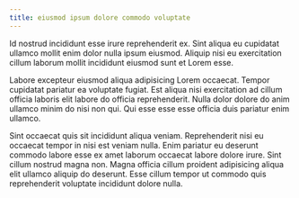 ```yaml
---
title: eiusmod ipsum dolore commodo voluptate
---
```


Id nostrud incididunt esse irure reprehenderit ex. Sint aliqua eu cupidatat ullamco mollit enim dolor nulla ipsum eiusmod. Aliquip nisi eu exercitation cillum laborum mollit incididunt eiusmod sunt et Lorem esse.

Labore excepteur eiusmod aliqua adipisicing Lorem occaecat. Tempor cupidatat pariatur ea voluptate fugiat. Est aliqua nisi exercitation ad cillum officia laboris elit labore do officia reprehenderit. Nulla dolor dolore do anim ullamco minim do nisi non qui. Qui esse esse esse officia duis pariatur enim ullamco.

Sint occaecat quis sit incididunt aliqua veniam. Reprehenderit nisi eu occaecat tempor in nisi est veniam nulla. Enim pariatur eu deserunt commodo labore esse ex amet laborum occaecat labore dolore irure. Sint cillum nostrud magna non. Magna officia cillum proident adipisicing aliqua elit ullamco aliquip do deserunt. Esse cillum tempor ut commodo quis reprehenderit voluptate incididunt dolore nulla.